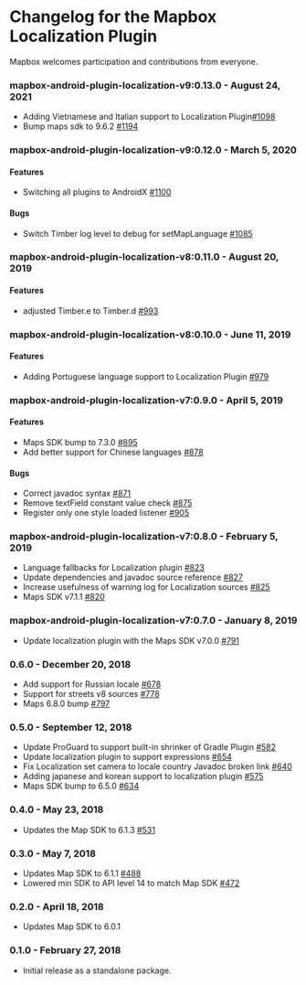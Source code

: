 # Changelog for the Mapbox Localization Plugin

Mapbox welcomes participation and contributions from everyone.

### mapbox-android-plugin-localization-v9:0.13.0 - August 24, 2021

- Adding Vietnamese and Italian support to Localization Plugin[#1098](https://github.com/mapbox/mapbox-plugins-android/pull/1098)
- Bump maps sdk to 9.6.2 [#1194](https://github.com/mapbox/mapbox-plugins-android/pull/1194)

### mapbox-android-plugin-localization-v9:0.12.0 - March 5, 2020
#### Features
- Switching all plugins to AndroidX [#1100](https://github.com/mapbox/mapbox-plugins-android/pull/1100)

#### Bugs
- Switch Timber log level to debug for setMapLanguage [#1085](https://github.com/mapbox/mapbox-plugins-android/pull/1085)

### mapbox-android-plugin-localization-v8:0.11.0 - August 20, 2019
#### Features
- adjusted Timber.e to Timber.d [#993](https://github.com/mapbox/mapbox-plugins-android/pull/993)

### mapbox-android-plugin-localization-v8:0.10.0 - June 11, 2019
#### Features
- Adding Portuguese language support to Localization Plugin [#979](https://github.com/mapbox/mapbox-plugins-android/pull/979)

### mapbox-android-plugin-localization-v7:0.9.0 - April 5, 2019
#### Features
- Maps SDK bump to 7.3.0 [#895](https://github.com/mapbox/mapbox-plugins-android/pull/895)
- Add better support for Chinese languages [#878](https://github.com/mapbox/mapbox-plugins-android/pull/878)
#### Bugs
- Correct javadoc syntax [#871](https://github.com/mapbox/mapbox-plugins-android/commit/0761054e0be8b55e5c41415bf196ab8c42a4decc)
- Remove textField constant value check [#875](https://github.com/mapbox/mapbox-plugins-android/pull/875)
- Register only one style loaded listener [#905](https://github.com/mapbox/mapbox-plugins-android/pull/905)

### mapbox-android-plugin-localization-v7:0.8.0 - February 5, 2019
- Language fallbacks for Localization plugin [#823](https://github.com/mapbox/mapbox-plugins-android/pull/823)
- Update dependencies and javadoc source reference [#827](https://github.com/mapbox/mapbox-plugins-android/pull/827)
- Increase usefulness of warning log for Localization sources [#825](https://github.com/mapbox/mapbox-plugins-android/pull/825)
- Maps SDK v7.1.1 [#820](https://github.com/mapbox/mapbox-plugins-android/pull/820)

### mapbox-android-plugin-localization-v7:0.7.0 - January 8, 2019
 - Update localization plugin with the Maps SDK v7.0.0 [#791](https://github.com/mapbox/mapbox-plugins-android/pull/791)

### 0.6.0 - December 20, 2018
 - Add support for Russian locale [#678](https://github.com/mapbox/mapbox-plugins-android/pull/678)
 - Support for streets v8 sources [#778](https://github.com/mapbox/mapbox-plugins-android/pull/778)
 - Maps 6.8.0 bump [#797](https://github.com/mapbox/mapbox-plugins-android/pull/797)

### 0.5.0 - September 12, 2018
 - Update ProGuard to support built-in shrinker of Gradle Plugin [#582](https://github.com/mapbox/mapbox-plugins-android/pull/582)
 - Update localization plugin to support expressions [#654](https://github.com/mapbox/mapbox-plugins-android/pull/654)
 - Fix Localization set camera to locale country Javadoc broken link [#640](https://github.com/mapbox/mapbox-plugins-android/pull/640)
 - Adding japanese and korean support to localization plugin [#575](https://github.com/mapbox/mapbox-plugins-android/pull/575)
 - Maps SDK bump to 6.5.0 [#634](https://github.com/mapbox/mapbox-plugins-android/pull/634)

### 0.4.0 - May 23, 2018
- Updates the Map SDK to 6.1.3 [#531](https://github.com/mapbox/mapbox-plugins-android/pull/531)

### 0.3.0 - May 7, 2018
- Updates Map SDK to 6.1.1 [#488](https://github.com/mapbox/mapbox-plugins-android/pull/488)
- Lowered min SDK to API level 14 to match Map SDK [#472](https://github.com/mapbox/mapbox-plugins-android/pull/472)

### 0.2.0 - April 18, 2018
- Updates Map SDK to 6.0.1

### 0.1.0 - February 27, 2018
- Initial release as a standalone package.
